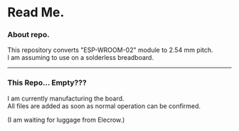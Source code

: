 
# Read Me. #

### About repo. ###
  
  
This repository converts "ESP-WROOM-02" module to 2.54 mm pitch.  
I am assuming to use on a solderless breadboard.

---
  
  
### This Repo... Empty??? ###
  
I am currently manufacturing the board.  
All files are added as soon as normal operation can be confirmed.
  
(I am waiting for luggage from Elecrow.)
